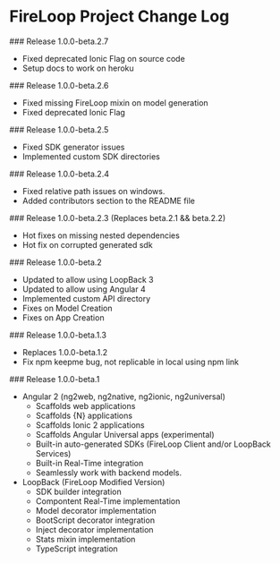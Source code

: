 FireLoop Project Change Log
===========================


### Release 1.0.0-beta.2.7
- Fixed deprecated Ionic Flag on source code
- Setup docs to work on heroku

### Release 1.0.0-beta.2.6

- Fixed missing FireLoop mixin on model generation
- Fixed deprecated Ionic Flag

### Release 1.0.0-beta.2.5

- Fixed SDK generator issues
- Implemented custom SDK directories

### Release 1.0.0-beta.2.4

- Fixed relative path issues on windows.
- Added contributors section to the README file

### Release 1.0.0-beta.2.3 (Replaces beta.2.1 && beta.2.2)

- Hot fixes on missing nested dependencies
- Hot fix on corrupted generated sdk

### Release 1.0.0-beta.2

- Updated to allow using LoopBack 3
- Updated to allow using Angular 4
- Implemented custom API directory
- Fixes on Model Creation
- Fixes on App Creation

### Release 1.0.0-beta.1.3

- Replaces 1.0.0-beta.1.2
- Fix npm keepme bug, not replicable in local using npm link

### Release 1.0.0-beta.1

- Angular 2 (ng2web, ng2native, ng2ionic, ng2universal)
  - Scaffolds web applications
  - Scaffolds {N} applications
  - Scaffolds Ionic 2 applications
  - Scaffolds Angular Universal apps (experimental)
  - Built-in auto-generated SDKs (FireLoop Client and/or LoopBack Services)
  - Built-in Real-Time integration
  - Seamlessly work with backend models.
- LoopBack (FireLoop Modified Version)
  - SDK builder integration
  - Compontent Real-Time implementation
  - Model decorator implementation
  - BootScript decorator integration
  - Inject decorator implementation
  - Stats mixin implementation
  - TypeScript integration